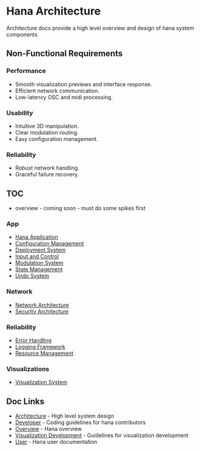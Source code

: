 # Hana Architecture
Architecture docs provide a high level overview and design of hana system components

## Non-Functional Requirements
### Performance
- Smooth visualization previews and interface response.
- Efficient network communication.
- Low-latency OSC and midi processing.
### Usability
- Intuitive 3D manipulation.
- Clear modulation routing.
- Easy configuration management.
### Reliability
- Robust network handling.
- Graceful failure recovery.

## TOC
- overview - coming soon - must do some spikes first
### App
- [Hana Application](./application.md)
- [Configuration Management](./configuration.md)
- [Deployment System](./deployment.md)
- [Input and Control](./input)
- [Modulation System](./modulation.md)
- [State Management](./state.md)
- [Undo System](./undo.md)
### Network
- [Network Architecture](./network.md)
- [Security Architecture](./security.md)
### Reliability
- [Error Handling](./error_handling.md)
- [Logging Framework](./logging.md)
- [Resource Management](./resource.md)
### Visualizations
- [Visualization System](./visualization.md)
## Doc Links
- [Architecture](../architecture/README.md) - High level system design
- [Developer](../developer/README.md) - Coding guidelines for hana contributors
- [Overview](../../README.md) - Hana overview
- [Visualization Development](../visualization/README.md) - Guidelines for visualization development
- [User](../user/README.md) - Hana user documentation
